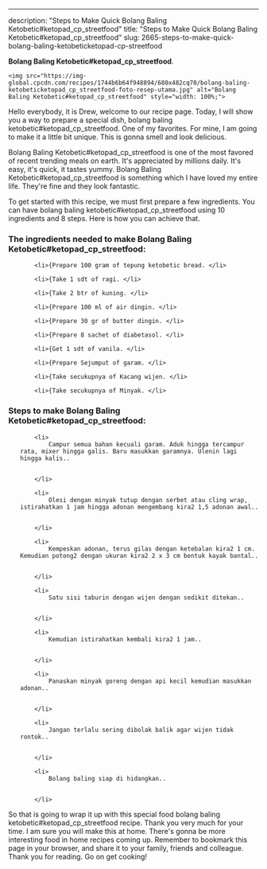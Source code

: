 ---
description: "Steps to Make Quick Bolang Baling Ketobetic#ketopad_cp_streetfood"
title: "Steps to Make Quick Bolang Baling Ketobetic#ketopad_cp_streetfood"
slug: 2665-steps-to-make-quick-bolang-baling-ketobeticketopad-cp-streetfood

<p>
	<strong>Bolang Baling Ketobetic#ketopad_cp_streetfood</strong>. 
	
</p>
<p>
	
	<img src="https://img-global.cpcdn.com/recipes/1744b6b64f948894/680x482cq70/bolang-baling-ketobeticketopad_cp_streetfood-foto-resep-utama.jpg" alt="Bolang Baling Ketobetic#ketopad_cp_streetfood" style="width: 100%;">
	
	
</p>
<p>
	Hello everybody, it is Drew, welcome to our recipe page. Today, I will show you a way to prepare a special dish, bolang baling ketobetic#ketopad_cp_streetfood. One of my favorites. For mine, I am going to make it a little bit unique. This is gonna smell and look delicious.
</p>
	
<p>
	Bolang Baling Ketobetic#ketopad_cp_streetfood is one of the most favored of recent trending meals on earth. It's appreciated by millions daily. It's easy, it's quick, it tastes yummy. Bolang Baling Ketobetic#ketopad_cp_streetfood is something which I have loved my entire life. They're fine and they look fantastic.
</p>
<p>
	
</p>

<p>
To get started with this recipe, we must first prepare a few ingredients. You can have bolang baling ketobetic#ketopad_cp_streetfood using 10 ingredients and 8 steps. Here is how you can achieve that.
</p>

<h3>The ingredients needed to make Bolang Baling Ketobetic#ketopad_cp_streetfood:</h3>

<ol>
	
		<li>{Prepare 100 gram of tepung ketobetic bread. </li>
	
		<li>{Take 1 sdt of ragi. </li>
	
		<li>{Take 2 btr of kuning. </li>
	
		<li>{Prepare 100 ml of air dingin. </li>
	
		<li>{Prepare 30 gr of butter dingin. </li>
	
		<li>{Prepare 8 sachet of diabetasol. </li>
	
		<li>{Get 1 sdt of vanila. </li>
	
		<li>{Prepare Sejumput of garam. </li>
	
		<li>{Take secukupnya of Kacang wijen. </li>
	
		<li>{Take secukupnya of Minyak. </li>
	
</ol>
<p>
	
</p>

<h3>Steps to make Bolang Baling Ketobetic#ketopad_cp_streetfood:</h3>

<ol>
	
		<li>
			Campur semua bahan kecuali garam. Aduk hingga tercampur rata, mixer hingga galis. Baru masukkan garamnya. Ulenin lagi hingga kalis..
			
			
		</li>
	
		<li>
			Olesi dengan minyak tutup dengan serbet atau cling wrap, istirahatkan 1 jam hingga adonan mengembang kira2 1,5 adonan awal..
			
			
		</li>
	
		<li>
			Kempeskan adonan, terus gilas dengan ketebalan kira2 1 cm. Kemudian potong2 dengan ukuran kira2 2 x 3 cm bentuk kayak bantal..
			
			
		</li>
	
		<li>
			Satu sisi taburin dengan wijen dengan sedikit ditekan..
			
			
		</li>
	
		<li>
			Kemudian istirahatkan kembali kira2 1 jam..
			
			
		</li>
	
		<li>
			Panaskan minyak goreng dengan api kecil kemudian masukkan adonan..
			
			
		</li>
	
		<li>
			Jangan terlalu sering dibolak balik agar wijen tidak rontok..
			
			
		</li>
	
		<li>
			Bolang baling siap di hidangkan..
			
			
		</li>
	
</ol>

<p>
	
</p>

<p>
	So that is going to wrap it up with this special food bolang baling ketobetic#ketopad_cp_streetfood recipe. Thank you very much for your time. I am sure you will make this at home. There's gonna be more interesting food in home recipes coming up. Remember to bookmark this page in your browser, and share it to your family, friends and colleague. Thank you for reading. Go on get cooking!
</p>
